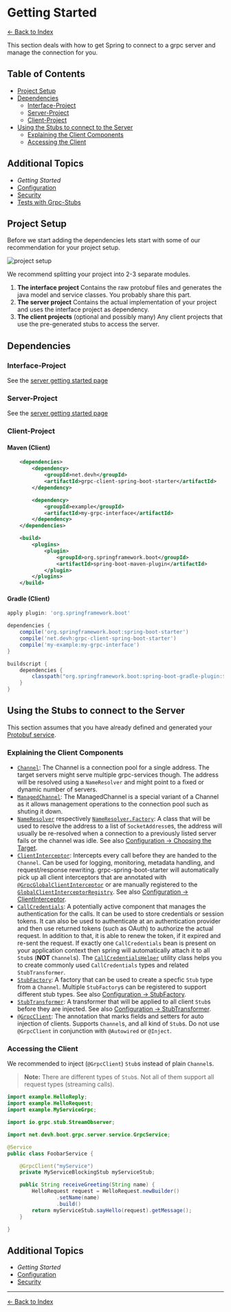# Getting Started

[<- Back to Index](../index.md)

This section deals with how to get Spring to connect to a grpc server and manage the connection for you.

## Table of Contents <!-- omit in toc -->

- [Project Setup](#project-setup)
- [Dependencies](#dependencies)
  - [Interface-Project](#interface-project)
  - [Server-Project](#server-project)
  - [Client-Project](#client-project)
- [Using the Stubs to connect to the Server](#using-the-stubs-to-connect-to-the-server)
  - [Explaining the Client Components](#explaining-the-client-components)
  - [Accessing the Client](#accessing-the-client)

## Additional Topics <!-- omit in toc -->

- *Getting Started*
- [Configuration](configuration.md)
- [Security](security.md)
- [Tests with Grpc-Stubs](testing.md)

## Project Setup

Before we start adding the dependencies lets start with some of our recommendation for your project setup.

![project setup](/grpc-spring-boot-starter/assets/images/client-project-setup.svg)

We recommend splitting your project into 2-3 separate modules.

1. **The interface project**
  Contains the raw protobuf files and generates the java model and service classes. You probably share this part.
2. **The server project**
  Contains the actual implementation of your project and uses the interface project as dependency.
3. **The client projects** (optional and possibly many)
  Any client projects that use the pre-generated stubs to access the server.

## Dependencies

### Interface-Project

See the [server getting started page](../server/getting-started.md#interface-project)

### Server-Project

See the [server getting started page](../server/getting-started.md#server-project)

### Client-Project

#### Maven (Client)

````xml
    <dependencies>
        <dependency>
            <groupId>net.devh</groupId>
            <artifactId>grpc-client-spring-boot-starter</artifactId>
        </dependency>

        <dependency>
            <groupId>example</groupId>
            <artifactId>my-grpc-interface</artifactId>
        </dependency>
    </dependencies>

    <build>
        <plugins>
            <plugin>
                <groupId>org.springframework.boot</groupId>
                <artifactId>spring-boot-maven-plugin</artifactId>
            </plugin>
        </plugins>
    </build>
````

#### Gradle (Client)

````gradle
apply plugin: 'org.springframework.boot'

dependencies {
    compile('org.springframework.boot:spring-boot-starter')
    compile('net.devh:grpc-client-spring-boot-starter')
    compile('my-example:my-grpc-interface')
}

buildscript {
    dependencies {
        classpath("org.springframework.boot:spring-boot-gradle-plugin:${springBootVersion}")
    }
}

````

## Using the Stubs to connect to the Server

This section assumes that you have already defined and generated your [Protobuf service](../server/getting-started.md#creating-the-grpc-service-definitions).

### Explaining the Client Components

- [`Channel`](https://javadoc.io/page/io.grpc/grpc-all/latest/io/grpc/Channel.html):
  The Channel is a connection pool for a single address. The target servers might serve multiple grpc-services though.
  The address will be resolved using a `NameResolver` and might point to a fixed or dynamic number of servers.
- [`ManagedChannel`](https://javadoc.io/page/io.grpc/grpc-all/latest/io/grpc/ManagedChannel.html):
  The ManagedChannel is a special variant of a Channel as it allows management operations to the connection pool such as
  shuting it down.
- [`NameResolver`](https://javadoc.io/page/io.grpc/grpc-all/latest/io/grpc/NameResolver.html) respectively
  [`NameResolver.Factory`](https://javadoc.io/page/io.grpc/grpc-all/latest/io/grpc/NameResolver.Factory.html):
  A class that will be used to resolve the address to a list of `SocketAddress`es, the address will usually be
  re-resolved when a connection to a previously listed server fails or the channel was idle.
  See also [Configuration -> Choosing the Target](configuration.md#choosing-the-target).
- [`ClientInterceptor`](https://javadoc.io/page/io.grpc/grpc-all/latest/io/grpc/ClientInterceptor.html):
  Intercepts every call before they are handed to the `Channel`. Can be used for logging, monitoring, metadata handling,
  and request/response rewriting.
  grpc-spring-boot-starter will automatically pick up all client interceptors that are annotated with
  [`@GrpcGlobalClientInterceptor`](https://javadoc.io/page/net.devh/grpc-client-spring-boot-autoconfigure/latest/net/devh/boot/grpc/client/interceptor/GrpcGlobalClientInterceptor.html)
  or are manually registered to the
  [`GlobalClientInterceptorRegistry`](https://javadoc.io/page/net.devh/grpc-client-spring-boot-autoconfigure/latest/net/devh/boot/grpc/client/interceptor/GlobalClientInterceptorRegistry.html).
  See also [Configuration -> ClientInterceptor](configuration.md#clientinterceptor).
- [`CallCredentials`](https://javadoc.io/page/io.grpc/grpc-all/latest/io/grpc/CallCredentials.html):
  A potentially active component that manages the authentication for the calls. It can be used to store credentials or
  session tokens. It can also be used to authenticate at an authentication provider and then use returned tokens (such
  as OAuth) to authorize the actual request. In addition to that, it is able to renew the token, if it expired and
  re-sent the request. If exactly one `CallCredentials` bean is present on your application context then spring will
  automatically attach it to all `Stub`s (**NOT** `Channel`s). The
  [`CallCredentialsHelper`](https://javadoc.io/page/net.devh/grpc-client-spring-boot-autoconfigure/latest/net/devh/boot/grpc/client/security/CallCredentialsHelper.html)
  utility class helps you to create commonly used `CallCredentials` types and related `StubTransformer`.
- [`StubFactory`](https://javadoc.io/page/net.devh/grpc-client-spring-boot-autoconfigure/latest/net/devh/boot/grpc/client/stubfactory/StubFactory.html):
  A factory that can be used to create a specfic `Stub` type from a `Channel`. Multiple `StubFactory`s can be registered to support different stub types.
  See also [Configuration -> StubFactory](configuration.md#stubfactory).
- [`StubTransformer`](https://javadoc.io/page/net.devh/grpc-client-spring-boot-autoconfigure/latest/net/devh/boot/grpc/client/inject/StubTransformer.html):
  A transformer that will be applied to all client `Stub`s before they are injected.
  See also [Configuration -> StubTransformer](configuration.md#stubtransformer).
- [`@GrpcClient`](https://javadoc.io/page/net.devh/grpc-client-spring-boot-autoconfigure/latest/net/devh/boot/grpc/client/inject/GrpcClient.html):
  The annotation that marks fields and setters for auto injection of clients. Supports `Channel`s, and all kind of
  `Stub`s. Do not use `@GrpcClient` in conjunction with `@Autowired` or `@Inject`.

### Accessing the Client

We recommended to inject (`@GrpcClient`) `Stub`s instead of plain `Channel`s.

> **Note:** There are different types of `Stub`s. Not all of them support all request types (streaming calls).

````java
import example.HelloReply;
import example.HelloRequest;
import example.MyServiceGrpc;

import io.grpc.stub.StreamObserver;

import net.devh.boot.grpc.server.service.GrpcService;

@Service
public class FoobarService {

    @GrpcClient("myService")
    private MyServiceBlockingStub myServiceStub;

    public String receiveGreeting(String name) {
        HelloRequest request = HelloRequest.newBuilder()
                .setName(name)
                .build()
        return myServiceStub.sayHello(request).getMessage();
    }

}
````

## Additional Topics <!-- omit in toc -->

- *Getting Started*
- [Configuration](configuration.md)
- [Security](security.md)

----------

[<- Back to Index](../index.md)
